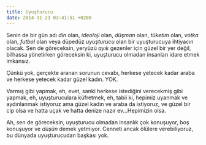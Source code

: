 ```yaml
---
title: Uyuşturucu
date: 2014-11-23 03:41:51 +0200
---
```


Senin de bir gün adı *din* olan, *ideoloji* olan, *düşman* olan,
*tüketim* olan, *votka* olan, *futbol* olan veya düpedüz *uyuşturucu*
olan bir uyuşturucuya ihtiyacın olacak. Sen de göreceksin, yeryüzü
*ayık* gezenler için güzel bir yer değil, bilhassa yönetirken göreceksin
ki, uyuşturucu olmadan insanları idare etmek imkansız.

Çünkü yok, gerçekte aranan sorunun cevabı, herkese yetecek kadar araba
ve herkese yetecek kadar güzel kadın. YOK.

Varmış gibi yapmak, eh, evet, sanki herkese istediğini verecekmiş gibi
yapmak, eh, uyuşturuculara küfretmek, eh, tabii ki, hepimiz uyanmak ve
aydınlanmak istiyoruz ama güzel kadın ve araba da istiyoruz, ve güzel
bir cip olsa ve hatta uçak ve hatta denize nazır ev…Hepimizin olsa.

Ah, sen de göreceksin, uyuşturucu olmadan insanlık çok konuşuyor, boş
konuşuyor ve *düşün* demek yetmiyor. Cenneti ancak ölülere
verebiliyoruz, bu dünyada uyuşturucudan başkası yok.
